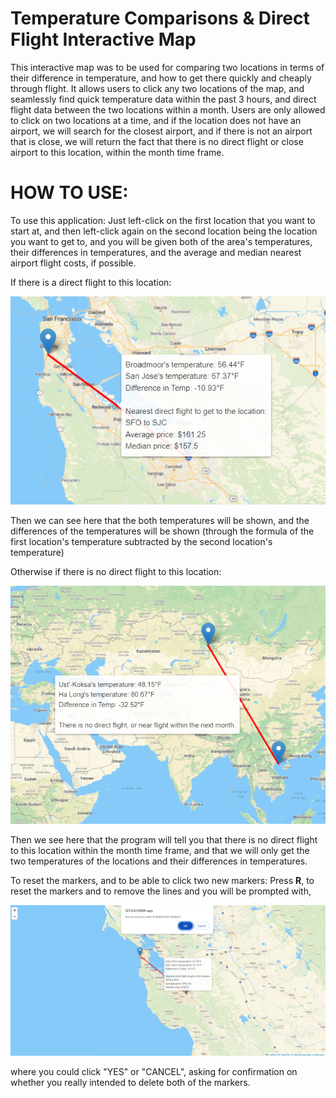 # Temperature Comparisons & Direct Flight Interactive Map 
This interactive map was to be used for comparing two locations in terms of their difference in temperature,
and how to get there quickly and cheaply through flight. It allows users to click any two locations of the map, and seamlessly find quick temperature data within the past 3 hours, and
direct flight data between the two locations within a month. Users are only allowed to click on two locations at a time, and if the location does
not have an airport, we will search for the closest airport, and if there is not an airport that is close, we will return the fact that there is
no direct flight or close airport to this location, within the month time frame. 

# HOW TO USE:
To use this application: 
Just left-click on the first location that you want to start at, and then left-click again on the second location being the location you want to get to, and you will be given both of the area's temperatures, their differences in temperatures, and the average and median nearest airport flight costs, if possible.



If there is a direct flight to this location:

<img src="https://github.com/ethan893/Moving-Interactive-Map/blob/main/tests_examples/SFO_TO_SJC_EXAMPLE.PNG">

Then we can see here that the both temperatures will be shown, and the differences of the temperatures will be shown (through the formula of
the first location's temperature subtracted by the second location's temperature)



Otherwise if there is no direct flight to this location:

<img src="https://github.com/ethan893/Moving-Interactive-Map/blob/main/tests_examples/UST%20KOKSA%20to%20HA%20LONG%20NO%20AIRPORT%20EXAMPLE.PNG">

Then we see here that the program will tell you that there is no direct flight to this location within the month time frame, and that we will only get
the two temperatures of the locations and their differences in temperatures.

To reset the markers, and to be able to click two new markers:
Press **R**, to reset the markers and to remove the lines and you will be prompted with,

<img src="https://github.com/ethan893/Moving-Interactive-Map/blob/main/tests_examples/RESETTING%20MARKERS%20EXAMPLE.PNG">

where you could click "YES" or "CANCEL", asking for confirmation on whether you really intended to delete both of the markers.
